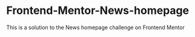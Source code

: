 # Frontend-Mentor-News-homepage
This is a solution to the News homepage challenge on Frontend Mentor
